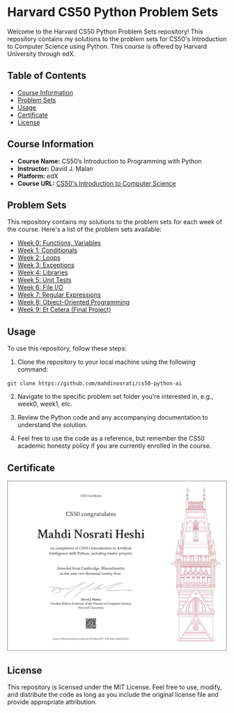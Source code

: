 # Harvard CS50 Python Problem Sets

Welcome to the Harvard CS50 Python Problem Sets repository! This repository contains my solutions to the problem sets for CS50's Introduction to Computer Science using Python. This course is offered by Harvard University through edX.

## Table of Contents

- [Course Information](#course-information)
- [Problem Sets](#problem-sets)
- [Usage](#usage)
- [Certificate](#certificate)
- [License](#license)

## Course Information

- **Course Name:** CS50’s Introduction to Programming with Python
- **Instructor:** David J. Malan
- **Platform:** edX
- **Course URL:** [CS50's Introduction to Computer Science](https://cs50.harvard.edu/python/2022/)

## Problem Sets

This repository contains my solutions to the problem sets for each week of the course. Here's a list of the problem sets available:

- [Week 0: Functions, Variables](week0/)
- [Week 1: Conditionals](week1/)
- [Week 2: Loops](week2/)
- [Week 3: Exceptions](week3/)
- [Week 4: Libraries](week4/)
- [Week 5: Unit Tests](week5/)
- [Week 6: File I/O](week6/)
- [Week 7: Regular Expressions](week7/)
- [Week 8: Object-Oriented Programming](week8/)
- [Week 9: Et Cetera (Final Project)](Final%20project/)

## Usage

To use this repository, follow these steps:

1. Clone the repository to your local machine using the following command:

`git clone https://github.com/mahdinosrati/cs50-python-ai`

2. Navigate to the specific problem set folder you're interested in, e.g., week0, week1, etc.

3. Review the Python code and any accompanying documentation to understand the solution.

4. Feel free to use the code as a reference, but remember the CS50 academic honesty policy if you are currently enrolled in the course.

## Certificate

<img src="https://github.com/mahdinosrati/CS50-Python-AI/blob/main/CS50AI.png" alt="CS50 Certificate" >

## License

This repository is licensed under the MIT License. Feel free to use, modify, and distribute the code as long as you include the original license file and provide appropriate attribution.
